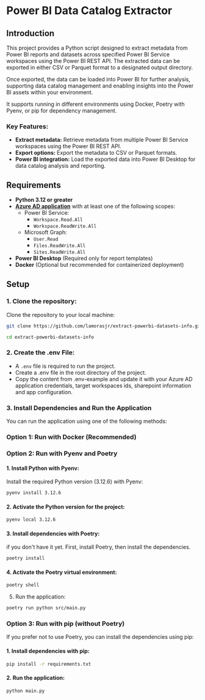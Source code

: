 # Power BI Data Catalog Extractor

## Introduction
This project provides a Python script designed to extract metadata from Power BI reports and datasets across specified Power BI Service workspaces using the Power BI REST API. The extracted data can be exported in either CSV or Parquet format to a designated output directory.

Once exported, the data can be loaded into Power BI for further analysis, supporting data catalog management and enabling insights into the Power BI assets within your environment.

It supports running in different environments using Docker, Poetry with Pyenv, or pip for dependency management.

### Key Features:
* **Extract metadata:** Retrieve metadata from multiple Power BI Service workspaces using the Power BI REST API.
* **Export options:** Export the metadata to CSV or Parquet formats.
* **Power BI integration:** Load the exported data into Power BI Desktop for data catalog analysis and reporting.

## Requirements

- **Python 3.12 or greater**
- **[Azure AD application](https://learn.microsoft.com/en-us/power-bi/developer/embedded/register-app?tabs=customers)** with at least one of the following scopes:
  - Power BI Service:
    - `Workspace.Read.All`
    - `Workspace.ReadWrite.All`
  - Microsoft Graph:
    - `User.Read`
    - `Files.ReadWrite.All`
    - `Sites.ReadWrite.All`
- **Power BI Desktop** (Required only for report templates)
- **Docker** (Optional but recommended for containerized deployment)

## Setup
### 1. Clone the repository:
Clone the repository to your local machine:
```bash
git clone https://github.com/lamorasjr/extract-powerbi-datasets-info.git

cd extract-powerbi-datasets-info
```

### 2. Create the .env File:
* A `.env` file is required to run the project.
* Create a .env file in the root directory of the project.
* Copy the content from .env-example and update it with your Azure AD application credentials, target workspaces ids, sharepoint information and app configuration.

### 3. Install Dependencies and Run the Application

You can run the application using one of the following methods:

### Option 1: Run with Docker (Recommended)


### Option 2: Run with Pyenv and Poetry

#### 1. Install Python with Pyenv:
Install the required Python version (3.12.6) with Pyenv:
```bash
pyenv install 3.12.6
```

#### 2. Activate the Python version for the project:
```bash
pyenv local 3.12.6
```

#### 3. Install dependencies with Poetry:
if you don't have it yet. First, install Poetry, then install the dependencies.
```bash
poetry install
```

#### 4. Activate the Poetry virtual environment:
```bash
poetry shell
```

5. Run the application:
```bash
poetry run python src/main.py
```

### Option 3: Run with pip (without Poetry)
If you prefer not to use Poetry, you can install the dependencies using pip:

#### 1. Install dependencies with pip:
```bash
pip install -r requirements.txt
```

#### 2. Run the application:
```bash
python main.py
```